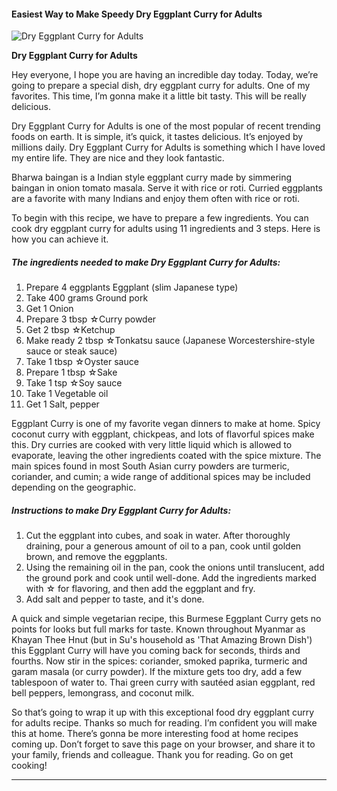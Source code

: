             

#### Easiest Way to Make Speedy Dry Eggplant Curry for Adults

![Dry Eggplant Curry for Adults](https://img-global.cpcdn.com/recipes/5103091020988416/751x532cq70/dry-eggplant-curry-for-adults-recipe-main-photo.jpg)

**Dry Eggplant Curry for Adults**

Hey everyone, I hope you are having an incredible day today. Today, we’re going to prepare a special dish, dry eggplant curry for adults. One of my favorites. This time, I’m gonna make it a little bit tasty. This will be really delicious.

Dry Eggplant Curry for Adults is one of the most popular of recent trending foods on earth. It is simple, it’s quick, it tastes delicious. It’s enjoyed by millions daily. Dry Eggplant Curry for Adults is something which I have loved my entire life. They are nice and they look fantastic.

Bharwa baingan is a Indian style eggplant curry made by simmering baingan in onion tomato masala. Serve it with rice or roti. Curried eggplants are a favorite with many Indians and enjoy them often with rice or roti.

To begin with this recipe, we have to prepare a few ingredients. You can cook dry eggplant curry for adults using 11 ingredients and 3 steps. Here is how you can achieve it.

##### The ingredients needed to make Dry Eggplant Curry for Adults:

1.  Prepare 4 eggplants Eggplant (slim Japanese type)
2.  Take 400 grams Ground pork
3.  Get 1 Onion
4.  Prepare 3 tbsp ☆Curry powder
5.  Get 2 tbsp ☆Ketchup
6.  Make ready 2 tbsp ☆Tonkatsu sauce (Japanese Worcestershire-style sauce or steak sauce)
7.  Take 1 tbsp ☆Oyster sauce
8.  Prepare 1 tbsp ☆Sake
9.  Take 1 tsp ☆Soy sauce
10.  Take 1 Vegetable oil
11.  Get 1 Salt, pepper

Eggplant Curry is one of my favorite vegan dinners to make at home. Spicy coconut curry with eggplant, chickpeas, and lots of flavorful spices make this. Dry curries are cooked with very little liquid which is allowed to evaporate, leaving the other ingredients coated with the spice mixture. The main spices found in most South Asian curry powders are turmeric, coriander, and cumin; a wide range of additional spices may be included depending on the geographic.

##### Instructions to make Dry Eggplant Curry for Adults:

1.  Cut the eggplant into cubes, and soak in water. After thoroughly draining, pour a generous amount of oil to a pan, cook until golden brown, and remove the eggplants.
2.  Using the remaining oil in the pan, cook the onions until translucent, add the ground pork and cook until well-done. Add the ingredients marked with ☆ for flavoring, and then add the eggplant and fry.
3.  Add salt and pepper to taste, and it's done.

A quick and simple vegetarian recipe, this Burmese Eggplant Curry gets no points for looks but full marks for taste. Known throughout Myanmar as Khayan Thee Hnut (but in Su's household as 'That Amazing Brown Dish') this Eggplant Curry will have you coming back for seconds, thirds and fourths. Now stir in the spices: coriander, smoked paprika, turmeric and garam masala (or curry powder). If the mixture gets too dry, add a few tablespoon of water to. Thai green curry with sautéed asian eggplant, red bell peppers, lemongrass, and coconut milk.

So that’s going to wrap it up with this exceptional food dry eggplant curry for adults recipe. Thanks so much for reading. I’m confident you will make this at home. There’s gonna be more interesting food at home recipes coming up. Don’t forget to save this page on your browser, and share it to your family, friends and colleague. Thank you for reading. Go on get cooking!

* * *